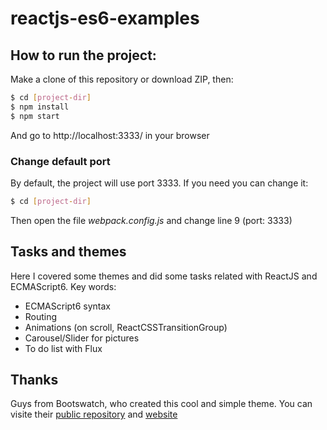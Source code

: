 # reactjs-es6-examples
## How to run the project:
Make a clone of this repository or download ZIP, then:

 ```sh
$ cd [project-dir]
$ npm install
$ npm start
```
And go to http://localhost:3333/ in your browser

### Change default port
By default, the project will use port 3333. If you need you can change it:
```sh
$ cd [project-dir]
```
Then open the file *webpack.config.js* and change line 9 (port: 3333)

## Tasks and themes
Here I covered some themes and did some tasks related with ReactJS and ECMAScript6. 
Key words: 
 - ECMAScript6 syntax
 - Routing
 - Animations (on scroll, ReactCSSTransitionGroup)
 - Carousel/Slider for pictures
 - To do list with Flux 


## Thanks
Guys from Bootswatch, who created this cool and simple theme. You can visite their [public repository] and [website]

[public repository]: https://github.com/thomaspark/bootswatch
[website]: http://bootswatch.com

